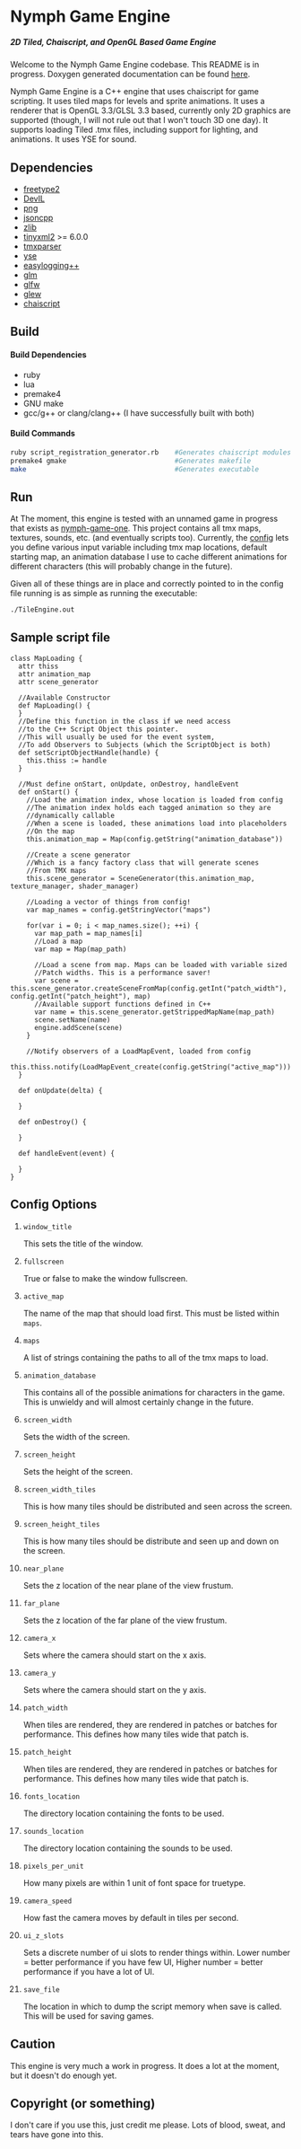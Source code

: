 # Nymph Game Engine #
##### 2D Tiled, Chaiscript, and OpenGL Based Game Engine

Welcome to the Nymph Game Engine codebase. This README is in progress. Doxygen generated documentation can be found [here](http://sainteos.github.io/nymph-game-engine/).

Nymph Game Engine is a C++ engine that uses chaiscript for game scripting. It uses tiled maps for levels and sprite animations. It uses a renderer that is OpenGL 3.3/GLSL 3.3 based, currently only 2D graphics are supported (though, I will not rule out that I won't touch 3D one day). It supports loading Tiled .tmx files, including support for lighting, and animations. It uses YSE for sound.

## Dependencies
* [freetype2](https://www.freetype.org/)
* [DevIL](https://github.com/DentonW/DevIL)
* [png](http://www.libpng.org/pub/png/libpng.html)
* [jsoncpp](https://github.com/open-source-parsers/jsoncpp)
* [zlib](https://zlib.net/)
* [tinyxml2](https://github.com/leethomason/tinyxml2) >= 6.0.0
* [tmxparser](https://github.com/sainteos/tmxparser)
* [yse](http://www.attr-x.net/yse/)
* [easylogging++](https://github.com/muflihun/easyloggingpp)
* [glm](https://glm.g-truc.net/0.9.8/index.html)
* [glfw](http://www.glfw.org/)
* [glew](https://github.com/nigels-com/glew)
* [chaiscript](http://chaiscript.com/)

## Build
#### Build Dependencies
* ruby
* lua
* premake4
* GNU make
* gcc/g++ or clang/clang++ (I have successfully built with both)

#### Build Commands
```bash
ruby script_registration_generator.rb    #Generates chaiscript modules for engine classes
premake4 gmake                           #Generates makefile
make                                     #Generates executable
```

## Run
At The moment, this engine is tested with an unnamed game in progress that exists as [nymph-game-one](https://github.com/sainteos/nymph-game-one). This project contains all tmx maps, textures, sounds, etc. (and eventually scripts too). Currently, the [config](https://github.com/sainteos/nymph-game-engine/blob/master/config/default.json) lets you define various input variable including tmx map locations, default starting map, an animation database I use to cache different animations for different characters (this will probably change in the future).

Given all of these things are in place and correctly pointed to in the config file running is as simple as running the executable:

```bash
./TileEngine.out
```

## Sample script file
```chaiscript
class MapLoading {
  attr thiss
  attr animation_map
  attr scene_generator

  //Available Constructor
  def MapLoading() {
  }
  //Define this function in the class if we need access
  //to the C++ Script Object this pointer.
  //This will usually be used for the event system,
  //To add Observers to Subjects (which the ScriptObject is both)
  def setScriptObjectHandle(handle) {
    this.thiss := handle
  }

  //Must define onStart, onUpdate, onDestroy, handleEvent
  def onStart() {
    //Load the animation index, whose location is loaded from config
    //The animation index holds each tagged animation so they are
    //dynamically callable
    //When a scene is loaded, these animations load into placeholders
    //On the map
    this.animation_map = Map(config.getString("animation_database"))

    //Create a scene generator
    //Which is a fancy factory class that will generate scenes
    //From TMX maps
    this.scene_generator = SceneGenerator(this.animation_map, texture_manager, shader_manager)

    //Loading a vector of things from config!
    var map_names = config.getStringVector("maps")

    for(var i = 0; i < map_names.size(); ++i) {
      var map_path = map_names[i]
      //Load a map
      var map = Map(map_path)

      //Load a scene from map. Maps can be loaded with variable sized
      //Patch widths. This is a performance saver!
      var scene = this.scene_generator.createSceneFromMap(config.getInt("patch_width"), config.getInt("patch_height"), map)
      //Available support functions defined in C++
      var name = this.scene_generator.getStrippedMapName(map_path)
      scene.setName(name)
      engine.addScene(scene)
    }

    //Notify observers of a LoadMapEvent, loaded from config
    this.thiss.notify(LoadMapEvent_create(config.getString("active_map")))
  }

  def onUpdate(delta) {

  }

  def onDestroy() {

  }

  def handleEvent(event) {

  }
}
```

## Config Options
1. `window_title`

    This sets the title of the window.
2. `fullscreen`

    True or false to make the window fullscreen.
3. `active_map`

    The name of the map that should load first. This must be listed within `maps`.
4. `maps`

    A list of strings containing the paths to all of the tmx maps to load.

5. `animation_database`

    This contains all of the possible animations for characters in the game. This is unwieldy and will almost certainly change in the future.

6. `screen_width`

    Sets the width of the screen.

7. `screen_height`

    Sets the height of the screen.

8. `screen_width_tiles`

    This is how many tiles should be distributed and seen across the screen.
9. `screen_height_tiles`

    This is how many tiles should be distribute and seen up and down on the screen.
10. `near_plane`

    Sets the z location of the near plane of the view frustum.

11. `far_plane`

    Sets the z location of the far plane of the view frustum.

12. `camera_x`

    Sets where the camera should start on the x axis.

13. `camera_y`

    Sets where the camera should start on the y axis.

14. `patch_width`

    When tiles are rendered, they are rendered in patches or batches for performance. This defines how many tiles wide that patch is.

15. `patch_height`

    When tiles are rendered, they are rendered in patches or batches for performance. This defines how many tiles wide that patch is.

16. `fonts_location`

    The directory location containing the fonts to be used.

17. `sounds_location`

    The directory location containing the sounds to be used.

18. `pixels_per_unit`

    How many pixels are within 1 unit of font space for truetype.

19. `camera_speed`

    How fast the camera moves by default in tiles per second.

20. `ui_z_slots`

    Sets a discrete number of ui slots to render things within. Lower number = better performance if you have few UI, Higher number = better performance if you have a lot of UI.

21. `save_file`

    The location in which to dump the script memory when save is called. This will be used for saving games.

## Caution
This engine is very much a work in progress. It does a lot at the moment, but it doesn't do enough yet.

## Copyright (or something)
I don't care if you use this, just credit me please. Lots of blood, sweat, and tears have gone into this.
